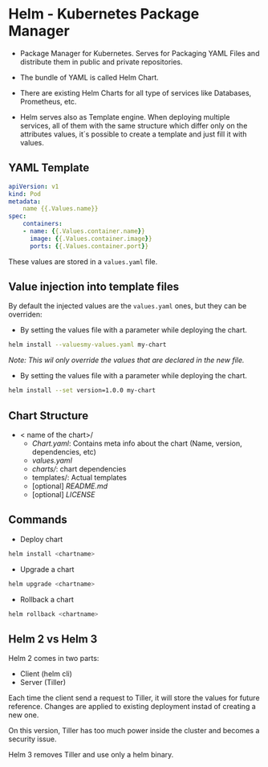 # Helm - Kubernetes Package Manager
* Package Manager for Kubernetes. Serves for Packaging YAML Files and distribute them in public and private repositories.
* The bundle of YAML is called Helm Chart.
* There are existing Helm Charts for all type of services like Databases, Prometheus, etc. 

* Helm serves also as Template engine. When deploying multiple services, all of them with the same structure which differ only on the attributes values, it´s possible to create a template and just fill it with values.

## YAML Template
```yaml
apiVersion: v1
kind: Pod
metadata:
    name {{.Values.name}}
spec:
    containers:
    - name: {{.Values.container.name}}
      image: {{.Values.container.image}}
      ports: {{.Values.container.port}}
```
These values are stored in a `values.yaml` file.

## Value injection into template files
By default the injected values are the `values.yaml` ones, but they can be overriden:

* By setting the values file with a parameter while deploying the chart.
```sh
helm install --valuesmy-values.yaml my-chart
```
*Note: This wil only override the values that are declared in the new file.*

* By setting the values file with a parameter while deploying the chart.
```sh
helm install --set version=1.0.0 my-chart
```

## Chart Structure
* < name of the chart>/
    - *Chart.yaml*: Contains meta info about the chart (Name, version, dependencies, etc)
    - *values.yaml*
    - *charts/*: chart dependencies
    - templates/: Actual templates
    - [optional] *README.md*
    - [optional] *LICENSE*


## Commands
* Deploy chart
```sh
helm install <chartname>
```
* Upgrade a chart
```sh
helm upgrade <chartname>
```

* Rollback a chart
```sh
helm rollback <chartname>
```

## Helm 2 vs Helm 3
Helm 2 comes in two parts:
* Client (helm cli)
* Server (Tiller)

Each time the client send a request to Tiller, it will store the values for future reference. Changes are applied to existing deployment instad of creating a new one.

On this version, Tiller has too much power inside the cluster and becomes a security issue. 

Helm 3 removes Tiller and use only a helm binary.


